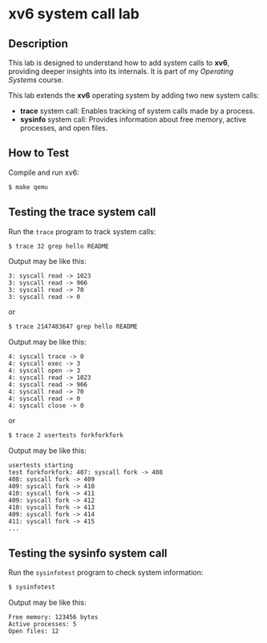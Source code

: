 # xv6 system call lab

## Description

This lab is designed to understand how to add system calls to **xv6**, providing deeper insights into its internals. It is part of my *Operating Systems* course.

This lab extends the **xv6** operating system by adding two new system calls:

- **trace** system call: Enables tracking of system calls made by a process.  
- **sysinfo** system call: Provides information about free memory, active processes, and open files.

## How to Test
Compile and run xv6:
```sh
$ make qemu
```
## Testing the trace system call

Run the `trace` program to track system calls:
```sh
$ trace 32 grep hello README 

```
Output may be like this:
```
3: syscall read -> 1023 
3: syscall read -> 966 
3: syscall read -> 70 
3: syscall read -> 0 
```
or
```sh
$ trace 2147483647 grep hello README 

```
Output may be like this:
```
4: syscall trace -> 0 
4: syscall exec -> 3 
4: syscall open -> 3 
4: syscall read -> 1023 
4: syscall read -> 966 
4: syscall read -> 70 
4: syscall read -> 0 
4: syscall close -> 0 
```
or
```sh
$ trace 2 usertests forkforkfork 

```
Output may be like this:
```
usertests starting 
test forkforkfork: 407: syscall fork -> 408 
408: syscall fork -> 409 
409: syscall fork -> 410 
410: syscall fork -> 411 
409: syscall fork -> 412 
410: syscall fork -> 413 
409: syscall fork -> 414 
411: syscall fork -> 415 
... 
```
## Testing the sysinfo system call
Run the `sysinfotest` program to check system information:
```sh
$ sysinfotest
```
Output may be like this:
```
Free memory: 123456 bytes
Active processes: 5
Open files: 12
```

